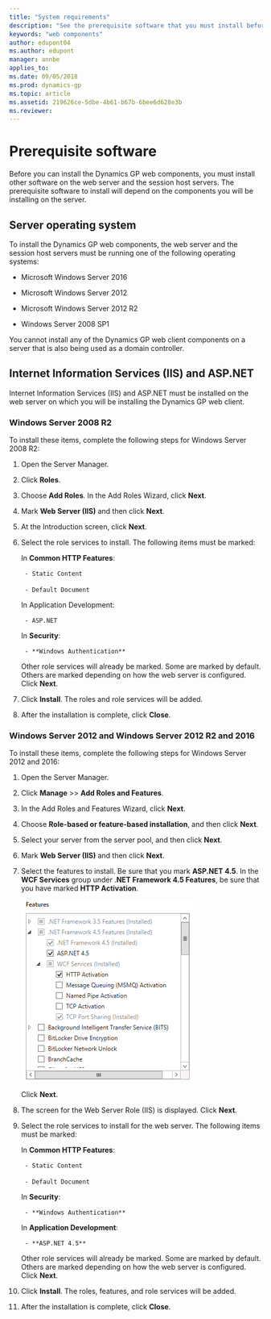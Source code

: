 ```yaml
---
title: "System requirements"
description: "See the prerequisite software that you must install before you can deploy Dynamics GP web components."
keywords: "web components"
author: edupont04
ms.author: edupont
manager: annbe
applies_to: 
ms.date: 09/05/2018
ms.prod: dynamics-gp
ms.topic: article
ms.assetid: 219626ce-5dbe-4b61-b67b-6bee6d628e3b
ms.reviewer: 
---
```


# Prerequisite software

Before you can install the Dynamics GP web components, you must install other software on the web server and the session host servers. The prerequisite software to install will depend on the components you will be installing on the server.  

## Server operating system

To install the Dynamics GP web components, the web server and the session host servers must be running one of the following operating systems:

- Microsoft Windows Server 2016

- Microsoft Windows Server 2012

- Microsoft Windows Server 2012 R2

- Windows Server 2008 SP1

You cannot install any of the Dynamics GP web client components on a server that is also being used as a domain controller.

## Internet Information Services (IIS) and ASP.NET

Internet Information Services (IIS) and ASP.NET must be installed on the web server on which you will be installing the Dynamics GP web client.

### Windows Server 2008 R2

To install these items, complete the following steps for Windows Server 2008 R2:

1. Open the Server Manager.

2. Click **Roles**.

3. Choose **Add Roles**. In the Add Roles Wizard, click **Next**.

4. Mark **Web Server (IIS)** and then click **Next**.

5. At the Introduction screen, click **Next**.

6. Select the role services to install. The following items must be marked:

    In **Common HTTP Features**:

        - Static Content

        - Default Document

    In Application Development:

        - ASP.NET

    In **Security**:

        - **Windows Authentication**

    Other role services will already be marked. Some are marked by default. Others are marked depending on how the web server is configured. Click **Next**.

7. Click **Install**. The roles and role services will be added.

8. After the installation is complete, click **Close**.

### Windows Server 2012 and Windows Server 2012 R2 and 2016

To install these items, complete the following steps for Windows Server 2012 and 2016:

1. Open the Server Manager.

2. Click **Manage** &gt;&gt; **Add Roles and Features**.

3. In the Add Roles and Features Wizard, click **Next**.

4. Choose **Role-based or feature-based installation**, and then click **Next**.

5. Select your server from the server pool, and then click **Next**.

6. Mark **Web Server (IIS)** and then click **Next**.

7. Select the features to install. Be sure that you mark **ASP.NET 4.5**. In the **WCF Services** group under .**NET Framework 4.5 Features**, be sure that you have marked **HTTP Activation**.

    ![shows how you can modify the settings for .net framework 4.5.](media/install-dotnet.png "Deployment")  

    Click **Next**.

8. The screen for the Web Server Role (IIS) is displayed. Click **Next**.

9. Select the role services to install for the web server. The following items must be marked:

    In **Common HTTP Features**:

        - Static Content

        - Default Document

    In **Security**:

        - **Windows Authentication**

    In **Application Development**:

        - **ASP.NET 4.5**

    Other role services will already be marked. Some are marked by default. Others are marked depending on how the web server is configured. Click **Next**.

10. Click **Install**. The roles, features, and role services will be added.

11. After the installation is complete, click **Close**.

